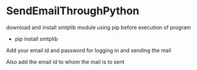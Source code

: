 # SendEmailThroughPython

download and install smtplib module using pip before execution of program

  - pip install smtplib

Add your email id and password for logging in and sending the mail

Also add the email id to whom the mail is to sent
